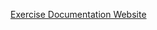 [Exercise Documentation Website](https://jderobot.github.io/RoboticsAcademy/exercises/ComputerVision/visual_odometry)
